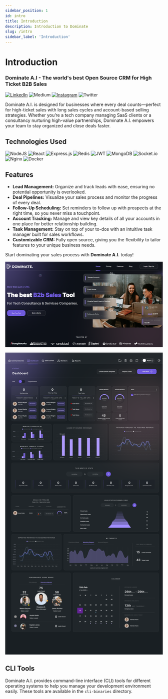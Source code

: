```yaml
---
sidebar_position: 1
id: intro
title: Introduction
description: Introduction to Dominate
slug: /intro
sidebar_label: 'Introduction'
---
```


# Introduction

### Dominate A.I - The world's best Open Source CRM for High Ticket B2B Sales

[![LinkedIn](https://img.shields.io/badge/linkedin-%230077B5.svg?style=for-the-badge&logo=linkedin&logoColor=white)](https://www.linkedin.com/company/dominate-ai/?viewAsMember=true)
![Medium](https://img.shields.io/badge/Medium-12100E?style=for-the-badge&logo=medium&logoColor=white)
[![Instagram](https://img.shields.io/badge/Instagram-%23E4405F.svg?style=for-the-badge&logo=Instagram&logoColor=white)](https://www.instagram.com/dominate.ai/?hl=en)
![Twitter](https://img.shields.io/badge/Twitter-%231DA1F2.svg?style=for-the-badge&logo=Twitter&logoColor=white)

Dominate A.I. is designed for businesses where every deal counts—perfect for high-ticket sales with long sales cycles and account-based selling strategies. Whether you’re a tech company managing SaaS clients or a consultancy nurturing high-value partnerships, Dominate A.I. empowers your team to stay organized and close deals faster.  

## Technologies Used

![NodeJS](https://img.shields.io/badge/node.js-6DA55F?style=for-the-badge&logo=node.js&logoColor=white)
![React](https://img.shields.io/badge/react-%2320232a.svg?style=for-the-badge&logo=react&logoColor=%2361DAFB)
![Express.js](https://img.shields.io/badge/express.js-%23404d59.svg?style=for-the-badge&logo=express&logoColor=%2361DAFB)
![Redis](https://img.shields.io/badge/redis-%23DD0031.svg?style=for-the-badge&logo=redis&logoColor=white)
![JWT](https://img.shields.io/badge/JWT-black?style=for-the-badge&logo=JSON%20web%20tokens)
![MongoDB](https://img.shields.io/badge/MongoDB-%234ea94b.svg?style=for-the-badge&logo=mongodb&logoColor=white)
![Socket.io](https://img.shields.io/badge/Socket.io-black?style=for-the-badge&logo=socket.io&badgeColor=010101)
![Nginx](https://img.shields.io/badge/nginx-%23009639.svg?style=for-the-badge&logo=nginx&logoColor=white)
![Docker](https://img.shields.io/badge/docker-%230db7ed.svg?style=for-the-badge&logo=docker&logoColor=white)

## Features  
- **Lead Management:** Organize and track leads with ease, ensuring no potential opportunity is overlooked.  
- **Deal Pipelines:** Visualize your sales process and monitor the progress of every deal.  
- **Follow-Up Scheduling:** Set reminders to follow up with prospects at the right time, so you never miss a touchpoint.  
- **Account Tracking:** Manage and view key details of all your accounts in one place for better relationship building.  
- **Task Management:** Stay on top of your to-dos with an intuitive task manager built for sales workflows.  
- **Customizable CRM:** Fully open source, giving you the flexibility to tailor features to your unique business needs.  

Start dominating your sales process with **Dominate A.I.** today!

![](../static/img/website_screenshot.png)

![](../static/img/Dashboard.png)

## CLI Tools

Dominate A.I. provides command-line interface (CLI) tools for different operating systems to help you manage your development environment easily. These tools are available in the `cli-binaries` directory.
